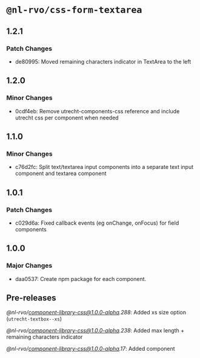 # `@nl-rvo/css-form-textarea`

## 1.2.1

### Patch Changes

- de80995: Moved remaining characters indicator in TextArea to the left

## 1.2.0

### Minor Changes

- 0cdf4eb: Remove utrecht-components-css reference and include utrecht css per component when needed

## 1.1.0

### Minor Changes

- c76d2fc: Split text/textarea input components into a separate text input component and textarea component

## 1.0.1

### Patch Changes

- c029d6a: Fixed callback events (eg onChange, onFocus) for field components

## 1.0.0

### Major Changes

- daa0537: Create npm package for each component.

## Pre-releases

_@nl-rvo/component-library-css@1.0.0-alpha.288_:
Added xs size option (`utrecht-textbox--xs`)

_@nl-rvo/component-library-css@1.0.0-alpha.238_:
Added max length + remaining characters indicator

_@nl-rvo/component-library-css@1.0.0-alpha.17_:
Added component
